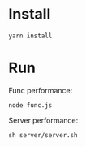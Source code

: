 # Install

    yarn install

# Run

Func performance:

    node func.js

Server performance:

    sh server/server.sh
